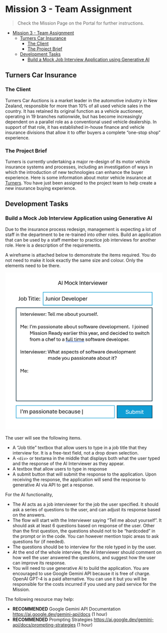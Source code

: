# Mission 3 - Team Assignment

> Check the Mission Page on the Portal for further instructions.

- [Mission 3 - Team Assignment](#mission-3---team-assignment)
	- [Turners Car Insurance](#turners-car-insurance)
		- [The Client](#the-client)
		- [The Project Brief](#the-project-brief)
	- [Development Tasks](#development-tasks)
		- [Build a Mock Job Interview Application using Generative AI](#build-a-mock-job-interview-application-using-generative-ai)

## Turners Car Insurance

### The Client

Turners Car Auctions is a market leader in the automotive industry in New Zealand, responsible for more than 10% of all used vehicle sales in the country. It has retained its original function as a vehicle auctioneer, operating in 19 branches nationwide, but has become increasingly dependent on a parallel role as a conventional used vehicle dealership. In support of that role, it has established in-house finance and vehicle insurance divisions that allow it to offer buyers a complete “one-stop shop” experience.

### The Project Brief

Turners is currently undertaking a major re-design of its motor vehicle insurance systems and processes, including an investigation of ways in which the introduction of new technologies can enhance the buyer experience. Here is some information about motor vehicle insurance at [Turners](https://www.turners.co.nz/Cars/finance-insurance/car-insurance/).  You have just been assigned to the project team to help create a new insurance buying experience.

## Development Tasks

### Build a Mock Job Interview Application using Generative AI

Due to the insurance process redesign, management is expecting a lot of staff in the department to be re-trained into other roles.  Build an application that can be used by a staff member to practice job interviews for another role.  Here is a description of the requirements.

A wireframe is attached below to demonstrate the items required.  You do not need to make it look exactly the same size and colour.  Only the elements need to be there.

![Wireframe](image.png)

The user will see the following items.

- A “Job title” textbox that allow users to type in a job title that they interview for.  It is a free-text field, not a drop down selection.
- A `<div>` or textarea in the middle that displays both what the user typed and the response of the AI Interviewer as they appear.
- A textbox that allow users to type in response
- A submit button that will submit the response to the application. Upon receiving the response, the application will send the response to generative AI via API to get a response.

For the AI functionality,

- The AI acts as a job interviewer for the job the user specified.  It should ask a series of questions to the user, and can adjust its response based on the answers.
- The flow will start with the Interviewer saying “Tell me about yourself”.  It should ask at least 6 questions based on response of the user.  Other than the first question, the questions should not to be “hardcoded” in the prompt or in the code. You can however mention topic areas to ask questions for (if needed).
- The questions should be to interview for the role typed in by the user.
- At the end of the whole interview, the AI Interviewer should comment on how well the user answered the questions, and suggest how the user can improve its response.
- You will need to use generative AI to build the application.  You are encouraged to use Google Gemini API because it is free of charge. OpenAI GPT-4 is a paid alternative.  You can use it but you will be responsible for the costs incurred if you used any paid service for the Mission.

The following resource may help:

- **RECOMMENDED** Google Gemini API Documentation https://ai.google.dev/gemini-api/docs (1 hour)
- **RECOMMENDED**  Prompting Strategies https://ai.google.dev/gemini-api/docs/prompting-strategies  (1 hour)
